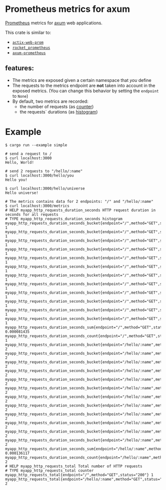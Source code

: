 # Prometheus metrics for axum

[Prometheus](https://prometheus.io) metrics for [axum](https://docs.rs/axum/latest/axum/) web applications.

This crate is similar to:
- [`actix-web-prom`](https://github.com/nlopes/actix-web-prom)
- [`rocket_prometheus`](https://github.com/sd2k/rocket_prometheus)
- [`axum-prometheus`](https://github.com/Ptrskay3/axum-prometheus)


## features:
- The metrics are exposed given a certain namespace that *you* define
- The requests to the metrics endpoint are **not** taken into account in the exposed metrics.
  (You can change this behavior by setting the `endpoint` to `None`)
- By default, two metrics are recorded:
  - the number of requests (as [counter](https://prometheus.io/docs/concepts/metric_types/#counter)) 
  - the requests` durations (as [histogram](https://prometheus.io/docs/concepts/metric_types/#histogram))

# Example

```
$ cargo run --example simple

# send a request to /
$ curl localhost:3000
Hello, World!

# send 2 requests to "/hello/:name"
$ curl localhost:3000/hello/you
Hello you!

$ curl localhost:3000/hello/universe
Hello universe!

# The metrics contains data for 2 endpoints: "/" and "/hello/:name"
$ curl localhost:3000/metrics
# HELP myapp_http_requests_duration_seconds HTTP request duration in seconds for all requests
# TYPE myapp_http_requests_duration_seconds histogram
myapp_http_requests_duration_seconds_bucket{endpoint="/",method="GET",status="200",le="0.005"} 1
myapp_http_requests_duration_seconds_bucket{endpoint="/",method="GET",status="200",le="0.01"} 1
myapp_http_requests_duration_seconds_bucket{endpoint="/",method="GET",status="200",le="0.025"} 1
myapp_http_requests_duration_seconds_bucket{endpoint="/",method="GET",status="200",le="0.05"} 1
myapp_http_requests_duration_seconds_bucket{endpoint="/",method="GET",status="200",le="0.1"} 1
myapp_http_requests_duration_seconds_bucket{endpoint="/",method="GET",status="200",le="0.25"} 1
myapp_http_requests_duration_seconds_bucket{endpoint="/",method="GET",status="200",le="0.5"} 1
myapp_http_requests_duration_seconds_bucket{endpoint="/",method="GET",status="200",le="1"} 1
myapp_http_requests_duration_seconds_bucket{endpoint="/",method="GET",status="200",le="2.5"} 1
myapp_http_requests_duration_seconds_bucket{endpoint="/",method="GET",status="200",le="5"} 1
myapp_http_requests_duration_seconds_bucket{endpoint="/",method="GET",status="200",le="10"} 1
myapp_http_requests_duration_seconds_bucket{endpoint="/",method="GET",status="200",le="+Inf"} 1
myapp_http_requests_duration_seconds_sum{endpoint="/",method="GET",status="200"} 0.000081435
myapp_http_requests_duration_seconds_count{endpoint="/",method="GET",status="200"} 1
myapp_http_requests_duration_seconds_bucket{endpoint="/hello/:name",method="GET",status="200",le="0.005"} 2
myapp_http_requests_duration_seconds_bucket{endpoint="/hello/:name",method="GET",status="200",le="0.01"} 2
myapp_http_requests_duration_seconds_bucket{endpoint="/hello/:name",method="GET",status="200",le="0.025"} 2
myapp_http_requests_duration_seconds_bucket{endpoint="/hello/:name",method="GET",status="200",le="0.05"} 2
myapp_http_requests_duration_seconds_bucket{endpoint="/hello/:name",method="GET",status="200",le="0.1"} 2
myapp_http_requests_duration_seconds_bucket{endpoint="/hello/:name",method="GET",status="200",le="0.25"} 2
myapp_http_requests_duration_seconds_bucket{endpoint="/hello/:name",method="GET",status="200",le="0.5"} 2
myapp_http_requests_duration_seconds_bucket{endpoint="/hello/:name",method="GET",status="200",le="1"} 2
myapp_http_requests_duration_seconds_bucket{endpoint="/hello/:name",method="GET",status="200",le="2.5"} 2
myapp_http_requests_duration_seconds_bucket{endpoint="/hello/:name",method="GET",status="200",le="5"} 2
myapp_http_requests_duration_seconds_bucket{endpoint="/hello/:name",method="GET",status="200",le="10"} 2
myapp_http_requests_duration_seconds_bucket{endpoint="/hello/:name",method="GET",status="200",le="+Inf"} 2
myapp_http_requests_duration_seconds_sum{endpoint="/hello/:name",method="GET",status="200"} 0.000136117
myapp_http_requests_duration_seconds_count{endpoint="/hello/:name",method="GET",status="200"} 2
# HELP myapp_http_requests_total Total number of HTTP requests
# TYPE myapp_http_requests_total counter
myapp_http_requests_total{endpoint="/",method="GET",status="200"} 1
myapp_http_requests_total{endpoint="/hello/:name",method="GET",status="200"} 2
```
